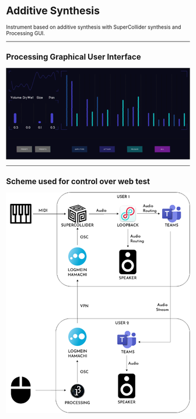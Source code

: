 # Additive Synthesis
Instrument based on additive synthesis with SuperCollider synthesis and Processing GUI.

***

## Processing Graphical User Interface


![GUI](imgs/GUI.png)  

***

## Scheme used for control over web test

![Scheme](imgs/OnlineScheme.png)

